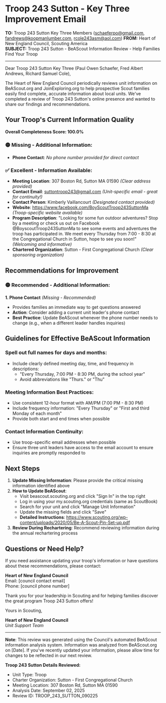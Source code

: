# Troop 243 Sutton - Key Three Improvement Email

**TO:** Troop 243 Sutton Key Three Members (schaeferpo@gmail.com, fandrews@koopmanlumber.com, rcole243asm@aol.com)
**FROM:** Heart of New England Council, Scouting America  
**SUBJECT:** Troop 243 Sutton - BeAScout Information Review - Help Families Find Your Troop  

---

Dear Troop 243 Sutton Key Three (Paul Owen Schaefer, Fred Albert Andrews, Richard Samuel Cole),

The Heart of New England Council periodically reviews unit information on BeAScout.org and JoinExploring.org to help prospective Scout families easily find complete, accurate information about local units. We've completed a review of Troop 243 Sutton's online presence and wanted to share our findings and recommendations.

## Your Troop's Current Information Quality

**Overall Completeness Score: 100.0%**


### 🟡 **Missing - Additional Information:**
- **Phone Contact**: *No phone number provided for direct contact*

### ✅ **Excellent - Information Available:**
- **Meeting Location**: 307 Boston Rd, Sutton MA 01590 *(Clear address provided)*
- **Contact Email**: suttontroop243@gmail.com *(Unit-specific email - great for continuity!)*
- **Contact Person**: Kimberly Vaillancourt *(Designated contact provided)*
- **Website**: https://www.facebook.com/BoyScoutTroop243SuttonMa *(Troop-specific website available)*
- **Program Description**: "Looking for some fun outdoor adventures? Stop by a meeting or check us out on
  Facebook @BoyscoutTroop243SuttonMa to see some events and adventures the troop
  has participated in. We meet every Thursday from 7:00 - 8:30 at the
  Congregational Church in Sutton, hope to see you soon!" *(Welcoming and informative)*
- **Chartered Organization**: Sutton - First Congregational Church *(Clear sponsoring organization)*

## Recommendations for Improvement

### 🟡 **Recommended - Additional Information:**

**1. Phone Contact** *(Missing - Recommended)*
- Provides families an immediate way to get questions answered
- **Action**: Consider adding a current unit leader's phone contact
- **Best Practice**: Update BeAScout whenever the phone number needs to change (e.g., when a different leader handles inquiries)


## Guidelines for Effective BeAScout Information

### **Spell out full names for days and months:**
- Include clearly defined meeting day, time, and frequency in descriptions:
  - "Every Thursday, 7:00 PM - 8:30 PM, during the school year"
  - Avoid abbreviations like "Thurs." or "Thu"

### **Meeting Information Best Practices:**
- Use consistent 12-hour format with AM/PM (7:00 PM - 8:30 PM)
- Include frequency information: "Every Thursday" or "First and third Monday of each month"
- Provide both start and end times when possible

### **Contact Information Continuity:**
- Use troop-specific email addresses when possible
- Ensure three unit leaders have access to the email account to ensure inquiries are promptly responded to

## Next Steps

1. **Update Missing Information**: Please provide the critical missing information identified above
2. **How to Update BeAScout**: 
   - Visit beascout.scouting.org and click "Sign In" in the top right
   - Log in using your my.scouting.org credentials (same as ScoutBook)
   - Search for your unit and click "Manage Unit Information"
   - Update the missing fields and click "Save"
   - **Detailed Instructions**: https://www.scouting.org/wp-content/uploads/2020/05/Be-A-Scout-Pin-Set-up.pdf
3. **Review During Rechartering**: Recommend reviewing information during the annual rechartering process

## Questions or Need Help?

If you need assistance updating your troop's information or have questions about these recommendations, please contact:

**Heart of New England Council**  
Email: [council contact email]  
Phone: [council phone number]

Thank you for your leadership in Scouting and for helping families discover the great program Troop 243 Sutton offers!

Yours in Scouting,

**Heart of New England Council**  
*Unit Support Team*

---

**Note**: This review was generated using the Council's automated BeAScout information analysis system. Information was analyzed from BeAScout.org on [Date]. If you've recently updated your information, please allow time for changes to be reflected in our next review.

**Troop 243 Sutton Details Reviewed:**
- Unit Type: Troop
- Charter Organization: Sutton - First Congregational Church  
- Meeting Location: 307 Boston Rd, Sutton MA 01590
- Analysis Date: September 02, 2025
- Review ID: TROOP_243_SUTTON_090225